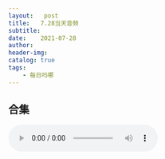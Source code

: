 ```yaml
---
layout:   post
title:   7.28当天音频
subtitle:  
date:    2021-07-28
author:   
header-img: 
catalog: true
tags:
    - 每日吗哪
---
```


## 合集

<p>
    <audio controls="">
    <source src="\music\合辑\21-07-28-7.28合集.mp3" type="audio/mpeg">7.28日合集
    </audio>
</p>
